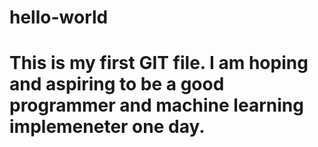 # hello-world

# This is my first GIT file. I am hoping and aspiring to be a good programmer and machine learning implemeneter one day. 
